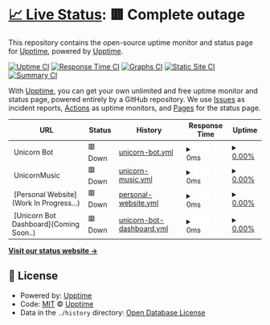# [📈 Live Status](https://UnicornUptime): <!--live status--> **🟥 Complete outage**

This repository contains the open-source uptime monitor and status page for [Upptime](https://upptime.js.org), powered by [Upptime](https://github.com/upptime/upptime).

[![Uptime CI](https://github.com/VisheshPS/UnicornUptime/workflows/Uptime%20CI/badge.svg)](https://github.com/VisheshPS/UnicornUptime/actions?query=workflow%3A%22Uptime+CI%22)
[![Response Time CI](https://github.com/VisheshPS/UnicornUptime/workflows/Response%20Time%20CI/badge.svg)](https://github.com/VisheshPS/UnicornUptime/actions?query=workflow%3A%22Response+Time+CI%22)
[![Graphs CI](https://github.com/VisheshPS/UnicornUptime/workflows/Graphs%20CI/badge.svg)](https://github.com/VisheshPS/UnicornUptime/actions?query=workflow%3A%22Graphs+CI%22)
[![Static Site CI](https://github.com/VisheshPS/UnicornUptime/workflows/Static%20Site%20CI/badge.svg)](https://github.com/VisheshPS/UnicornUptime/actions?query=workflow%3A%22Static+Site+CI%22)
[![Summary CI](https://github.com/VisheshPS/UnicornUptime/workflows/Summary%20CI/badge.svg)](https://github.com/VisheshPS/UnicornUptime/actions?query=workflow%3A%22Summary+CI%22)

With [Upptime](https://upptime.js.org), you can get your own unlimited and free uptime monitor and status page, powered entirely by a GitHub repository. We use [Issues](https://github.com/upptime/upptime/issues) as incident reports, [Actions](https://github.com/VisheshPS/UnicornUptime/actions) as uptime monitors, and [Pages](https://UnicornUptime) for the status page.

<!--start: status pages-->
<!-- This summary is generated by Upptime (https://github.com/upptime/upptime) -->
<!-- Do not edit this manually, your changes will be overwritten -->
<!-- prettier-ignore -->
| URL | Status | History | Response Time | Uptime |
| --- | ------ | ------- | ------------- | ------ |
| <img alt="" src="https://favicons.githubusercontent.com/null" height="13"> Unicorn Bot | 🟥 Down | [unicorn-bot.yml](https://github.com/VisheshPS/UnicornUptime/commits/HEAD/history/unicorn-bot.yml) | <details><summary><img alt="Response time graph" src="./graphs/unicorn-bot/response-time-week.png" height="20"> 0ms</summary><br><a href="https://VisheshPS.github.io/UnicornUptime/history/unicorn-bot"><img alt="Response time 161" src="https://img.shields.io/endpoint?url=https%3A%2F%2Fraw.githubusercontent.com%2FVisheshPS%2FUnicornUptime%2FHEAD%2Fapi%2Funicorn-bot%2Fresponse-time.json"></a><br><a href="https://VisheshPS.github.io/UnicornUptime/history/unicorn-bot"><img alt="24-hour response time 0" src="https://img.shields.io/endpoint?url=https%3A%2F%2Fraw.githubusercontent.com%2FVisheshPS%2FUnicornUptime%2FHEAD%2Fapi%2Funicorn-bot%2Fresponse-time-day.json"></a><br><a href="https://VisheshPS.github.io/UnicornUptime/history/unicorn-bot"><img alt="7-day response time 0" src="https://img.shields.io/endpoint?url=https%3A%2F%2Fraw.githubusercontent.com%2FVisheshPS%2FUnicornUptime%2FHEAD%2Fapi%2Funicorn-bot%2Fresponse-time-week.json"></a><br><a href="https://VisheshPS.github.io/UnicornUptime/history/unicorn-bot"><img alt="30-day response time 0" src="https://img.shields.io/endpoint?url=https%3A%2F%2Fraw.githubusercontent.com%2FVisheshPS%2FUnicornUptime%2FHEAD%2Fapi%2Funicorn-bot%2Fresponse-time-month.json"></a><br><a href="https://VisheshPS.github.io/UnicornUptime/history/unicorn-bot"><img alt="1-year response time 161" src="https://img.shields.io/endpoint?url=https%3A%2F%2Fraw.githubusercontent.com%2FVisheshPS%2FUnicornUptime%2FHEAD%2Fapi%2Funicorn-bot%2Fresponse-time-year.json"></a></details> | <details><summary><a href="https://VisheshPS.github.io/UnicornUptime/history/unicorn-bot">0.00%</a></summary><a href="https://VisheshPS.github.io/UnicornUptime/history/unicorn-bot"><img alt="All-time uptime 0.02%" src="https://img.shields.io/endpoint?url=https%3A%2F%2Fraw.githubusercontent.com%2FVisheshPS%2FUnicornUptime%2FHEAD%2Fapi%2Funicorn-bot%2Fuptime.json"></a><br><a href="https://VisheshPS.github.io/UnicornUptime/history/unicorn-bot"><img alt="24-hour uptime 0.00%" src="https://img.shields.io/endpoint?url=https%3A%2F%2Fraw.githubusercontent.com%2FVisheshPS%2FUnicornUptime%2FHEAD%2Fapi%2Funicorn-bot%2Fuptime-day.json"></a><br><a href="https://VisheshPS.github.io/UnicornUptime/history/unicorn-bot"><img alt="7-day uptime 0.00%" src="https://img.shields.io/endpoint?url=https%3A%2F%2Fraw.githubusercontent.com%2FVisheshPS%2FUnicornUptime%2FHEAD%2Fapi%2Funicorn-bot%2Fuptime-week.json"></a><br><a href="https://VisheshPS.github.io/UnicornUptime/history/unicorn-bot"><img alt="30-day uptime 1.38%" src="https://img.shields.io/endpoint?url=https%3A%2F%2Fraw.githubusercontent.com%2FVisheshPS%2FUnicornUptime%2FHEAD%2Fapi%2Funicorn-bot%2Fuptime-month.json"></a><br><a href="https://VisheshPS.github.io/UnicornUptime/history/unicorn-bot"><img alt="1-year uptime 0.02%" src="https://img.shields.io/endpoint?url=https%3A%2F%2Fraw.githubusercontent.com%2FVisheshPS%2FUnicornUptime%2FHEAD%2Fapi%2Funicorn-bot%2Fuptime-year.json"></a></details>
| <img alt="" src="https://favicons.githubusercontent.com/null" height="13"> UnicornMusic | 🟥 Down | [unicorn-music.yml](https://github.com/VisheshPS/UnicornUptime/commits/HEAD/history/unicorn-music.yml) | <details><summary><img alt="Response time graph" src="./graphs/unicorn-music/response-time-week.png" height="20"> 0ms</summary><br><a href="https://VisheshPS.github.io/UnicornUptime/history/unicorn-music"><img alt="Response time 147" src="https://img.shields.io/endpoint?url=https%3A%2F%2Fraw.githubusercontent.com%2FVisheshPS%2FUnicornUptime%2FHEAD%2Fapi%2Funicorn-music%2Fresponse-time.json"></a><br><a href="https://VisheshPS.github.io/UnicornUptime/history/unicorn-music"><img alt="24-hour response time 0" src="https://img.shields.io/endpoint?url=https%3A%2F%2Fraw.githubusercontent.com%2FVisheshPS%2FUnicornUptime%2FHEAD%2Fapi%2Funicorn-music%2Fresponse-time-day.json"></a><br><a href="https://VisheshPS.github.io/UnicornUptime/history/unicorn-music"><img alt="7-day response time 0" src="https://img.shields.io/endpoint?url=https%3A%2F%2Fraw.githubusercontent.com%2FVisheshPS%2FUnicornUptime%2FHEAD%2Fapi%2Funicorn-music%2Fresponse-time-week.json"></a><br><a href="https://VisheshPS.github.io/UnicornUptime/history/unicorn-music"><img alt="30-day response time 0" src="https://img.shields.io/endpoint?url=https%3A%2F%2Fraw.githubusercontent.com%2FVisheshPS%2FUnicornUptime%2FHEAD%2Fapi%2Funicorn-music%2Fresponse-time-month.json"></a><br><a href="https://VisheshPS.github.io/UnicornUptime/history/unicorn-music"><img alt="1-year response time 147" src="https://img.shields.io/endpoint?url=https%3A%2F%2Fraw.githubusercontent.com%2FVisheshPS%2FUnicornUptime%2FHEAD%2Fapi%2Funicorn-music%2Fresponse-time-year.json"></a></details> | <details><summary><a href="https://VisheshPS.github.io/UnicornUptime/history/unicorn-music">0.00%</a></summary><a href="https://VisheshPS.github.io/UnicornUptime/history/unicorn-music"><img alt="All-time uptime 0.02%" src="https://img.shields.io/endpoint?url=https%3A%2F%2Fraw.githubusercontent.com%2FVisheshPS%2FUnicornUptime%2FHEAD%2Fapi%2Funicorn-music%2Fuptime.json"></a><br><a href="https://VisheshPS.github.io/UnicornUptime/history/unicorn-music"><img alt="24-hour uptime 0.00%" src="https://img.shields.io/endpoint?url=https%3A%2F%2Fraw.githubusercontent.com%2FVisheshPS%2FUnicornUptime%2FHEAD%2Fapi%2Funicorn-music%2Fuptime-day.json"></a><br><a href="https://VisheshPS.github.io/UnicornUptime/history/unicorn-music"><img alt="7-day uptime 0.00%" src="https://img.shields.io/endpoint?url=https%3A%2F%2Fraw.githubusercontent.com%2FVisheshPS%2FUnicornUptime%2FHEAD%2Fapi%2Funicorn-music%2Fuptime-week.json"></a><br><a href="https://VisheshPS.github.io/UnicornUptime/history/unicorn-music"><img alt="30-day uptime 1.38%" src="https://img.shields.io/endpoint?url=https%3A%2F%2Fraw.githubusercontent.com%2FVisheshPS%2FUnicornUptime%2FHEAD%2Fapi%2Funicorn-music%2Fuptime-month.json"></a><br><a href="https://VisheshPS.github.io/UnicornUptime/history/unicorn-music"><img alt="1-year uptime 0.02%" src="https://img.shields.io/endpoint?url=https%3A%2F%2Fraw.githubusercontent.com%2FVisheshPS%2FUnicornUptime%2FHEAD%2Fapi%2Funicorn-music%2Fuptime-year.json"></a></details>
| <img alt="" src="https://favicons.githubusercontent.com/null" height="13"> [Personal Website](Work In Progress...) | 🟥 Down | [personal-website.yml](https://github.com/VisheshPS/UnicornUptime/commits/HEAD/history/personal-website.yml) | <details><summary><img alt="Response time graph" src="./graphs/personal-website/response-time-week.png" height="20"> 0ms</summary><br><a href="https://VisheshPS.github.io/UnicornUptime/history/personal-website"><img alt="Response time 0" src="https://img.shields.io/endpoint?url=https%3A%2F%2Fraw.githubusercontent.com%2FVisheshPS%2FUnicornUptime%2FHEAD%2Fapi%2Fpersonal-website%2Fresponse-time.json"></a><br><a href="https://VisheshPS.github.io/UnicornUptime/history/personal-website"><img alt="24-hour response time 0" src="https://img.shields.io/endpoint?url=https%3A%2F%2Fraw.githubusercontent.com%2FVisheshPS%2FUnicornUptime%2FHEAD%2Fapi%2Fpersonal-website%2Fresponse-time-day.json"></a><br><a href="https://VisheshPS.github.io/UnicornUptime/history/personal-website"><img alt="7-day response time 0" src="https://img.shields.io/endpoint?url=https%3A%2F%2Fraw.githubusercontent.com%2FVisheshPS%2FUnicornUptime%2FHEAD%2Fapi%2Fpersonal-website%2Fresponse-time-week.json"></a><br><a href="https://VisheshPS.github.io/UnicornUptime/history/personal-website"><img alt="30-day response time 0" src="https://img.shields.io/endpoint?url=https%3A%2F%2Fraw.githubusercontent.com%2FVisheshPS%2FUnicornUptime%2FHEAD%2Fapi%2Fpersonal-website%2Fresponse-time-month.json"></a><br><a href="https://VisheshPS.github.io/UnicornUptime/history/personal-website"><img alt="1-year response time 0" src="https://img.shields.io/endpoint?url=https%3A%2F%2Fraw.githubusercontent.com%2FVisheshPS%2FUnicornUptime%2FHEAD%2Fapi%2Fpersonal-website%2Fresponse-time-year.json"></a></details> | <details><summary><a href="https://VisheshPS.github.io/UnicornUptime/history/personal-website">0.00%</a></summary><a href="https://VisheshPS.github.io/UnicornUptime/history/personal-website"><img alt="All-time uptime 0.00%" src="https://img.shields.io/endpoint?url=https%3A%2F%2Fraw.githubusercontent.com%2FVisheshPS%2FUnicornUptime%2FHEAD%2Fapi%2Fpersonal-website%2Fuptime.json"></a><br><a href="https://VisheshPS.github.io/UnicornUptime/history/personal-website"><img alt="24-hour uptime 0.00%" src="https://img.shields.io/endpoint?url=https%3A%2F%2Fraw.githubusercontent.com%2FVisheshPS%2FUnicornUptime%2FHEAD%2Fapi%2Fpersonal-website%2Fuptime-day.json"></a><br><a href="https://VisheshPS.github.io/UnicornUptime/history/personal-website"><img alt="7-day uptime 0.00%" src="https://img.shields.io/endpoint?url=https%3A%2F%2Fraw.githubusercontent.com%2FVisheshPS%2FUnicornUptime%2FHEAD%2Fapi%2Fpersonal-website%2Fuptime-week.json"></a><br><a href="https://VisheshPS.github.io/UnicornUptime/history/personal-website"><img alt="30-day uptime 1.38%" src="https://img.shields.io/endpoint?url=https%3A%2F%2Fraw.githubusercontent.com%2FVisheshPS%2FUnicornUptime%2FHEAD%2Fapi%2Fpersonal-website%2Fuptime-month.json"></a><br><a href="https://VisheshPS.github.io/UnicornUptime/history/personal-website"><img alt="1-year uptime 0.00%" src="https://img.shields.io/endpoint?url=https%3A%2F%2Fraw.githubusercontent.com%2FVisheshPS%2FUnicornUptime%2FHEAD%2Fapi%2Fpersonal-website%2Fuptime-year.json"></a></details>
| <img alt="" src="https://favicons.githubusercontent.com/null" height="13"> [Unicorn Bot Dashboard](Coming Soon..) | 🟥 Down | [unicorn-bot-dashboard.yml](https://github.com/VisheshPS/UnicornUptime/commits/HEAD/history/unicorn-bot-dashboard.yml) | <details><summary><img alt="Response time graph" src="./graphs/unicorn-bot-dashboard/response-time-week.png" height="20"> 0ms</summary><br><a href="https://VisheshPS.github.io/UnicornUptime/history/unicorn-bot-dashboard"><img alt="Response time 0" src="https://img.shields.io/endpoint?url=https%3A%2F%2Fraw.githubusercontent.com%2FVisheshPS%2FUnicornUptime%2FHEAD%2Fapi%2Funicorn-bot-dashboard%2Fresponse-time.json"></a><br><a href="https://VisheshPS.github.io/UnicornUptime/history/unicorn-bot-dashboard"><img alt="24-hour response time 0" src="https://img.shields.io/endpoint?url=https%3A%2F%2Fraw.githubusercontent.com%2FVisheshPS%2FUnicornUptime%2FHEAD%2Fapi%2Funicorn-bot-dashboard%2Fresponse-time-day.json"></a><br><a href="https://VisheshPS.github.io/UnicornUptime/history/unicorn-bot-dashboard"><img alt="7-day response time 0" src="https://img.shields.io/endpoint?url=https%3A%2F%2Fraw.githubusercontent.com%2FVisheshPS%2FUnicornUptime%2FHEAD%2Fapi%2Funicorn-bot-dashboard%2Fresponse-time-week.json"></a><br><a href="https://VisheshPS.github.io/UnicornUptime/history/unicorn-bot-dashboard"><img alt="30-day response time 0" src="https://img.shields.io/endpoint?url=https%3A%2F%2Fraw.githubusercontent.com%2FVisheshPS%2FUnicornUptime%2FHEAD%2Fapi%2Funicorn-bot-dashboard%2Fresponse-time-month.json"></a><br><a href="https://VisheshPS.github.io/UnicornUptime/history/unicorn-bot-dashboard"><img alt="1-year response time 0" src="https://img.shields.io/endpoint?url=https%3A%2F%2Fraw.githubusercontent.com%2FVisheshPS%2FUnicornUptime%2FHEAD%2Fapi%2Funicorn-bot-dashboard%2Fresponse-time-year.json"></a></details> | <details><summary><a href="https://VisheshPS.github.io/UnicornUptime/history/unicorn-bot-dashboard">0.00%</a></summary><a href="https://VisheshPS.github.io/UnicornUptime/history/unicorn-bot-dashboard"><img alt="All-time uptime 0.00%" src="https://img.shields.io/endpoint?url=https%3A%2F%2Fraw.githubusercontent.com%2FVisheshPS%2FUnicornUptime%2FHEAD%2Fapi%2Funicorn-bot-dashboard%2Fuptime.json"></a><br><a href="https://VisheshPS.github.io/UnicornUptime/history/unicorn-bot-dashboard"><img alt="24-hour uptime 0.00%" src="https://img.shields.io/endpoint?url=https%3A%2F%2Fraw.githubusercontent.com%2FVisheshPS%2FUnicornUptime%2FHEAD%2Fapi%2Funicorn-bot-dashboard%2Fuptime-day.json"></a><br><a href="https://VisheshPS.github.io/UnicornUptime/history/unicorn-bot-dashboard"><img alt="7-day uptime 0.00%" src="https://img.shields.io/endpoint?url=https%3A%2F%2Fraw.githubusercontent.com%2FVisheshPS%2FUnicornUptime%2FHEAD%2Fapi%2Funicorn-bot-dashboard%2Fuptime-week.json"></a><br><a href="https://VisheshPS.github.io/UnicornUptime/history/unicorn-bot-dashboard"><img alt="30-day uptime 1.38%" src="https://img.shields.io/endpoint?url=https%3A%2F%2Fraw.githubusercontent.com%2FVisheshPS%2FUnicornUptime%2FHEAD%2Fapi%2Funicorn-bot-dashboard%2Fuptime-month.json"></a><br><a href="https://VisheshPS.github.io/UnicornUptime/history/unicorn-bot-dashboard"><img alt="1-year uptime 0.00%" src="https://img.shields.io/endpoint?url=https%3A%2F%2Fraw.githubusercontent.com%2FVisheshPS%2FUnicornUptime%2FHEAD%2Fapi%2Funicorn-bot-dashboard%2Fuptime-year.json"></a></details>

<!--end: status pages-->

[**Visit our status website →**](https://UnicornUptime)

## 📄 License

- Powered by: [Upptime](https://github.com/upptime/upptime)
- Code: [MIT](./LICENSE) © [Upptime](https://upptime.js.org)
- Data in the `./history` directory: [Open Database License](https://opendatacommons.org/licenses/odbl/1-0/)
